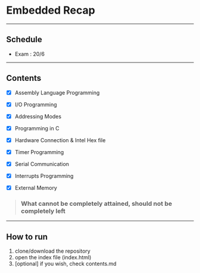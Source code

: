 # Embedded Recap
---
## Schedule
* Exam : 20/6

---
## Contents
* [x] Assembly Language Programming
* [x] I/O Programming
* [x] Addressing Modes
* [x] Programming in C
* [x] Hardware Connection & Intel Hex file
* [x] Timer Programming
* [x] Serial Communication
* [x] Interrupts Programming
* [x] External Memory


> ### What cannot be completely attained, should not be completely left

----
## How to run
1. clone/download the repository
2. open the index file (index.html)
3. [optional] if you wish, check contents.md

